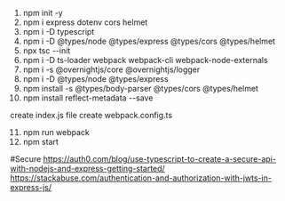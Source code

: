 1. npm init -y
2. npm i express dotenv cors helmet
3. npm i -D typescript
4. npm i -D @types/node @types/express @types/cors @types/helmet
5. npx tsc --init
6. npm i -D ts-loader webpack webpack-cli webpack-node-externals
7. npm i -s @overnightjs/core @overnightjs/logger
8. npm i -D @types/node @types/express
9. npm install -s @types/body-parser @types/cors @types/helmet
10. npm install reflect-metadata --save

create index.js file
create webpack.config.ts

11. npm run webpack
12. npm start

#Secure 
https://auth0.com/blog/use-typescript-to-create-a-secure-api-with-nodejs-and-express-getting-started/
https://stackabuse.com/authentication-and-authorization-with-jwts-in-express-js/